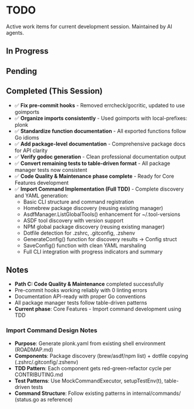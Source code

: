# TODO

Active work items for current development session. Maintained by AI agents.

## In Progress

## Pending

## Completed (This Session)
- ✅ **Fix pre-commit hooks** - Removed errcheck/gocritic, updated to use goimports 
- ✅ **Organize imports consistently** - Used goimports with local-prefixes: plonk
- ✅ **Standardize function documentation** - All exported functions follow Go idioms
- ✅ **Add package-level documentation** - Comprehensive package docs for API clarity
- ✅ **Verify godoc generation** - Clean professional documentation output
- ✅ **Convert remaining tests to table-driven format** - All package manager tests now consistent
- ✅ **Code Quality & Maintenance phase complete** - Ready for Core Features development
- ✅ **Import Command Implementation (Full TDD)** - Complete discovery and YAML generation:
  - Basic CLI structure and command registration
  - Homebrew package discovery (reusing existing manager)
  - AsdfManager.ListGlobalTools() enhancement for ~/.tool-versions
  - ASDF tool discovery with version support
  - NPM global package discovery (reusing existing manager)
  - Dotfile detection for .zshrc, .gitconfig, .zshenv
  - GenerateConfig() function for discovery results → Config struct
  - SaveConfig() function with clean YAML marshaling
  - Full CLI integration with progress indicators and summary

## Notes
- **Path C: Code Quality & Maintenance** completed successfully
- Pre-commit hooks working reliably with 0 linting errors
- Documentation API-ready with proper Go conventions
- All package manager tests follow table-driven patterns
- **Current phase**: Core Features - Import command development using TDD

### Import Command Design Notes
- **Purpose**: Generate plonk.yaml from existing shell environment (ROADMAP.md)
- **Components**: Package discovery (brew/asdf/npm list) + dotfile copying (.zshrc/.gitconfig/.zshenv)
- **TDD Pattern**: Each component gets red-green-refactor cycle per CONTRIBUTING.md
- **Test Patterns**: Use MockCommandExecutor, setupTestEnv(t), table-driven tests
- **Command Structure**: Follow existing patterns in internal/commands/ (status.go as reference)